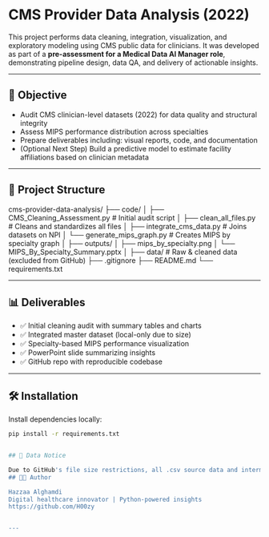 # CMS Provider Data Analysis (2022)

This project performs data cleaning, integration, visualization, and exploratory modeling using CMS public data for clinicians. It was developed as part of a **pre-assessment for a Medical Data AI Manager role**, demonstrating pipeline design, data QA, and delivery of actionable insights.

---

## 📌 Objective

- Audit CMS clinician-level datasets (2022) for data quality and structural integrity  
- Assess MIPS performance distribution across specialties  
- Prepare deliverables including: visual reports, code, and documentation  
- (Optional Next Step) Build a predictive model to estimate facility affiliations based on clinician metadata  

---

## 📁 Project Structure

cms-provider-data-analysis/ ├── code/ │ ├── CMS_Cleaning_Assessment.py # Initial audit script │ ├── clean_all_files.py # Cleans and standardizes all files │ ├── integrate_cms_data.py # Joins datasets on NPI │ └── generate_mips_graph.py # Creates MIPS by specialty graph │ ├── outputs/ │ ├── mips_by_specialty.png │ └── MIPS_By_Specialty_Summary.pptx │ ├── data/ # Raw & cleaned data (excluded from GitHub) ├── .gitignore ├── README.md └── requirements.txt


---

## 📊 Deliverables

- ✅ Initial cleaning audit with summary tables and charts  
- ✅ Integrated master dataset (local-only due to size)  
- ✅ Specialty-based MIPS performance visualization  
- ✅ PowerPoint slide summarizing insights  
- ✅ GitHub repo with reproducible codebase  

---

## 🛠️ Installation

Install dependencies locally:

```bash
pip install -r requirements.txt


## 🚫 Data Notice

Due to GitHub's file size restrictions, all .csv source data and intermediate artifacts are excluded. You can regenerate them by running the scripts locally.
## 👨‍💻 Author

Hazzaa Alghamdi
Digital healthcare innovator | Python-powered insights
https://github.com/H00zy


---

